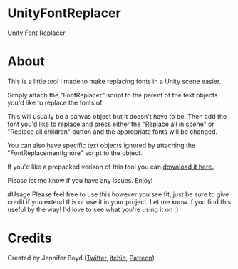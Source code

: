 # UnityFontReplacer
Unity Font Replacer

# About
This is a little tool I made to make replacing fonts in a Unity scene easier. 

Simply attach the "FontReplacer" script to the parent of the text objects you'd like to replace the fonts of.

This will usually be a canvas object but it doesn't have to be.
Then add the font you'd like to replace and press either the "Replace all in scene" or "Replace all children" button and the appropriate fonts will be changed.


You can also have specific text objects ignored by attaching the "FontReplacementIgnore" script to the object.


If you'd like a prepacked verison of this tool you can [download it here.](https://magicnanners.itch.io/unity-font-replacer)


Please let me know if you have any issues. Enjoy!

#Usage
Please feel free to use this however you see fit, just be sure to give credit if you extend this or use it in your project. Let me know if you find this useful by the way! I'd love to see what you're using it on :)

# Credits
Created by Jennifer Boyd ([Twitter](https://twitter.com/magicnanners), [itchio](https://magicnanners.itch.io/), [Patreon](https://www.patreon.com/fromfiregames))
